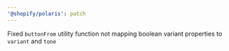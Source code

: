 ```yaml
---
'@shopify/polaris': patch
---
```


Fixed `buttonFrom` utility function not mapping boolean variant properties to `variant` and `tone`
